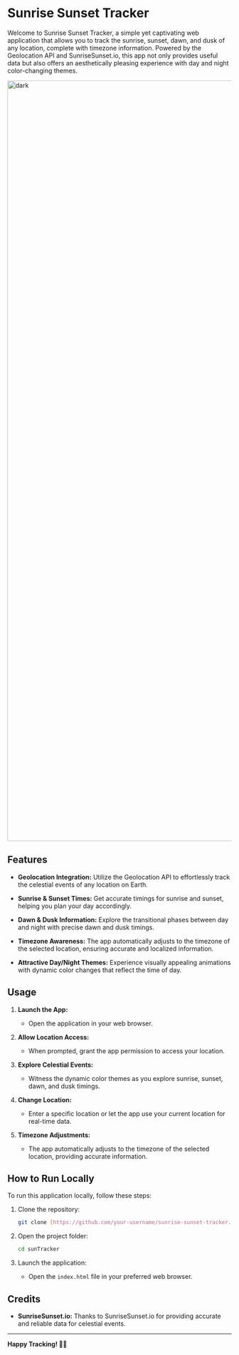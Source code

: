 # Sunrise Sunset Tracker

Welcome to Sunrise Sunset Tracker, a simple yet captivating web application that allows you to track the sunrise, sunset, dawn, and dusk of any location, complete with timezone information. Powered by the Geolocation API and SunriseSunset.io, this app not only provides useful data but also offers an aesthetically pleasing experience with day and night color-changing themes.

<img width="1710" alt="dark" src="https://github.com/AkashGoindi/sunTracker/assets/41852582/a94ffe29-9545-4b5b-bd5e-db949736968f">

## Features

- **Geolocation Integration:** Utilize the Geolocation API to effortlessly track the celestial events of any location on Earth.

- **Sunrise & Sunset Times:** Get accurate timings for sunrise and sunset, helping you plan your day accordingly.

- **Dawn & Dusk Information:** Explore the transitional phases between day and night with precise dawn and dusk timings.

- **Timezone Awareness:** The app automatically adjusts to the timezone of the selected location, ensuring accurate and localized information.

- **Attractive Day/Night Themes:** Experience visually appealing animations with dynamic color changes that reflect the time of day.

## Usage

1. **Launch the App:**
    - Open the application in your web browser.

2. **Allow Location Access:**
    - When prompted, grant the app permission to access your location.

3. **Explore Celestial Events:**
    - Witness the dynamic color themes as you explore sunrise, sunset, dawn, and dusk timings.

4. **Change Location:**
    - Enter a specific location or let the app use your current location for real-time data.

5. **Timezone Adjustments:**
    - The app automatically adjusts to the timezone of the selected location, providing accurate information.

## How to Run Locally

To run this application locally, follow these steps:

1. Clone the repository:
   ```bash
   git clone [https://github.com/your-username/sunrise-sunset-tracker.git]
   ```

2. Open the project folder:
   ```bash
   cd sunTracker
   ```

3. Launch the application:
   - Open the `index.html` file in your preferred web browser.

## Credits

- **SunriseSunset.io:** Thanks to SunriseSunset.io for providing accurate and reliable data for celestial events.

---

**Happy Tracking! 🌅🌄**
